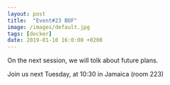 ```yaml
---
layout: post
title:  "Event#23 BOF"
image: /images/default.jpg
tags: [docker]
date: 2019-01-10 16:0:00 +0200
---
```


On the next session, we will tolk about future plans.

Join us next Tuesday, at 10:30 in Jamaica (room 223)
